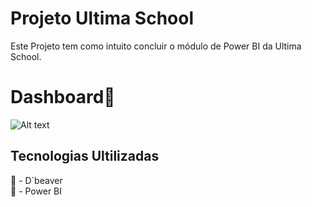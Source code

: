 
# **Projeto Ultima School** # 
Este Projeto tem como intuito concluir o módulo de Power BI da Ultima School.

# Dashboard📶

![Alt text](<Imagens/Relatório covid.png>)

## Tecnologias Ultilizadas ##
🦫 - D´beaver   
📶 - Power BI


